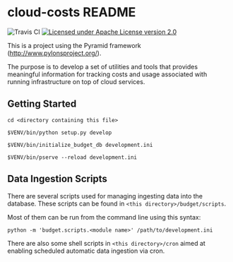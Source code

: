 cloud-costs README
==================

![Travis CI](https://travis-ci.org/blentz/cloud-costs.svg?branch=master "Travis CI")
[![Licensed under Apache License version
2.0](https://img.shields.io/badge/license-Apache%202-blue.svg)](https://raw.githubusercontent.com/openshift/cloud-costs/master/LICENSE)

This is a project using the Pyramid framework (http://www.pylonsproject.org/).

The purpose is to develop a set of utilities and tools that provides meaningful
information for tracking costs and usage associated with running infrastructure
on top of cloud services.

Getting Started
---------------

```
cd <directory containing this file>

$VENV/bin/python setup.py develop

$VENV/bin/initialize_budget_db development.ini

$VENV/bin/pserve --reload development.ini
```

Data Ingestion Scripts
----------------------

There are several scripts used for managing ingesting data into the database.
These scripts can be found in `<this directory>/budget/scripts`.

Most of them can be run from the command line using this syntax:

`python -m 'budget.scripts.<module name>' /path/to/development.ini`

There are also some shell scripts in `<this directory>/cron` aimed at enabling
scheduled automatic data ingestion via cron.
